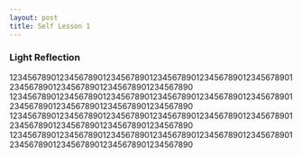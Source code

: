 ```yaml
---
layout: post
title: Self Lesson 1
---
```


### Light Reflection

1234567890123456789012345678901234567890123456789012345678901234567890123456789012345678901234567890
1234567890123456789012345678901234567890123456789012345678901234567890123456789012345678901234567890
1234567890123456789012345678901234567890123456789012345678901234567890123456789012345678901234567890
1234567890123456789012345678901234567890123456789012345678901234567890123456789012345678901234567890
